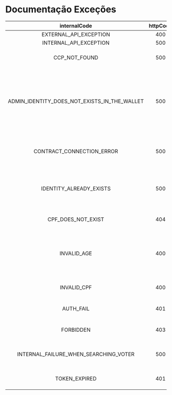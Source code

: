 # Documentação Exceções
|internalCode|httpCode|message|
|:---:|:---:|:---:|
|EXTERNAL_API_EXCEPTION|400|${message}|
|INTERNAL_API_EXCEPTION|500|${message}|
|CCP_NOT_FOUND|500|The ccp.json file not found|
|ADMIN_IDENTITY_DOES_NOT_EXISTS_IN_THE_WALLET|500|Admin identity does not exists in the wallet. Please login with admin from Certificate Authority|
|CONTRACT_CONNECTION_ERROR|500|Sorry it was not possible to link to the contract|
|IDENTITY_ALREADY_EXISTS|500|Idenity already exists in Certificate Authority and wallet|
|CPF_DOES_NOT_EXIST|404|Informed cpf does not exist|
|INVALID_AGE|400|Date of birth informed not valid. You are under 16 years old|
|INVALID_CPF|400|Cpf informed not valid|
|AUTH_FAIL|401|Incorrect email or password|
|FORBIDDEN|403|You do not have access|
|INTERNAL_FAILURE_WHEN_SEARCHING_VOTER|500|Sorry. We are having internal problems|
|TOKEN_EXPIRED|401|Expired token login again|
